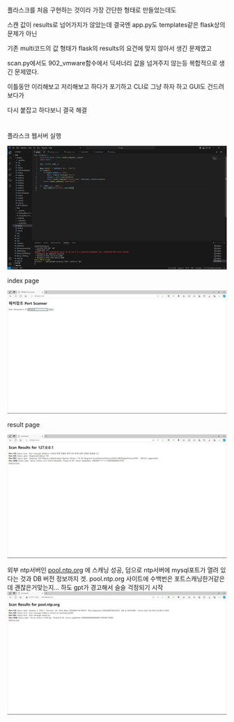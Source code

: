 # 

플라스크를 처음 구현하는 것이라 가장 간단한 형태로 만들었는데도

스캔 값이 results로 넘어가지가 않았는데 결국엔 app.py도 templates같은 flask상의 문제가 아닌

기존 multi코드의 값 형태가 flask의 results의 요건에 맞지 않아서 생긴 문제였고 

scan.py에서도 902_vmware함수에서 딕셔너리 값을 넘겨주지 않는등 복합적으로 생긴 문제였다.

이틀동안 이리해보고 저리해보고 하다가 포기하고 CLI로 그냥 하자 하고 GUI도 건드려보다가 

다시 붙잡고 하다보니 결국 해결

#

플라스크 웹서버 실행

![app_code.jpg](https://github.com/JoWoonJi/PortScanner/blob/main/flask_portscanner/img/app_code.jpg)

index page

![index.jpg](https://github.com/JoWoonJi/PortScanner/blob/main/flask_portscanner/img/index.jpg)

result page

![results.jpg](https://github.com/JoWoonJi/PortScanner/blob/main/flask_portscanner/img/results.jpg)

외부 ntp서버인 [pool.ntp.org](http://pool.ntp.org) 에 스캐닝 성공,  덤으로 ntp서버에 mysql포트가 열려 있다는 것과 DB 버전 정보까지 겟.  pool.ntp.org 사이트에 수백번은 포트스캐닝한거같은데 괜찮은거맞는지… 하도 gpt가 경고해서 슬슬 걱정되기 시작
![외부url_ntp서버로포트스캐닝성공_mysql까지.jpg](https://github.com/JoWoonJi/PortScanner/blob/main/flask_portscanner/img/%EC%99%B8%EB%B6%80url_ntp%EC%84%9C%EB%B2%84%EB%A1%9C%ED%8F%AC%ED%8A%B8%EC%8A%A4%EC%BA%90%EB%8B%9D%EC%84%B1%EA%B3%B5_mysql%EA%B9%8C%EC%A7%80.jpg)
